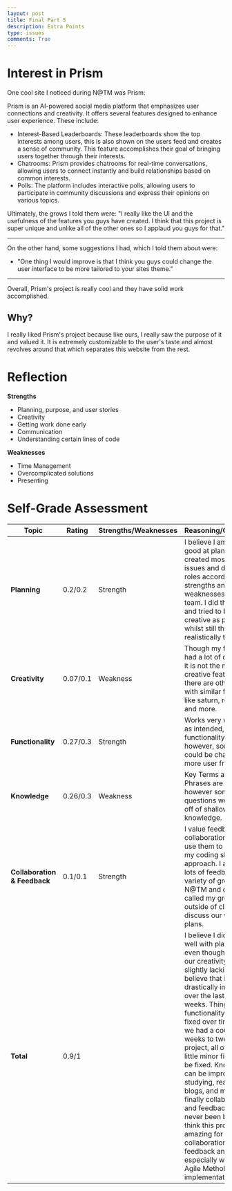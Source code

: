 ```yaml
---
layout: post
title: Final Part 5
description: Extra Points
type: issues
comments: True
---
```


# Interest in Prism

One cool site I noticed during N@TM was Prism:

Prism is an AI-powered social media platform that emphasizes user connections and creativity. It offers several features designed to enhance user experience. These include:​

- Interest-Based Leaderboards: These leaderboards show the top interests among users, this is also shown on the users feed and creates a sense of community. This feature accomplishes their goal of bringing users together through their interests.​
- Chatrooms: Prism provides chatrooms for real-time conversations, allowing users to connect instantly and build relationships based on common interests.​
- Polls: The platform includes interactive polls, allowing users to participate in community discussions and express their opinions on various topics.​

Ultimately, the grows I told them were: "I really like the UI and the usefulness of the features you guys have created. I think that this project is super unique and unlike all of the other ones so I applaud you guys for that."

---

On the other hand, some suggestions I had, which I told them about were:

- "One thing I would improve is that I think you guys could change the user interface to be more tailored to your sites theme."

---

Overall, Prism's project is really cool and they have solid work accomplished. 

## Why?

I really liked Prism's project because like ours, I really saw the purpose of it and valued it. It is extremely customizable to the user's taste and almost revolves around that which separates this website from the rest.

# Reflection

**Strengths**
- Planning, purpose, and user stories
- Creativity
- Getting work done early
- Communication
- Understanding certain lines of code

**Weaknesses**
- Time Management
- Overcomplicated solutions
- Presenting

# Self-Grade Assessment

| Topic                     | Rating  | Strengths/Weaknesses  | Reasoning/Comments                                 |
|---------------------------|----------------|-----------------------|----------------------------------------------------|
| **Planning**        | 0.2/0.2            | Strength              | I believe I am very good at planning, I created most of the issues and designated roles according to strengths and weaknesses of my team. I did things early and tried to be as creative as possible whilst still thinking realistically time-wise. |
| **Creativity**    | 0.07/0.1            | Weakness              | Though my feature had a lot of depth to it, it is not the most creative feature as there are other apps with similar features like saturn, reminders, and more. |
| **Functionality**    | 0.27/0.3            | Strength              | Works very well and as intended, user functionality is well however, some parts could be change to be more user friendly. |
| **Knowledge**        | 0.26/0.3            | Weakness              | Key Terms and Phrases are known, however some MCQ questions were missed off of shallow knowledge. |
| **Collaboration & Feedback** | 0.1/0.1           | Strength              | I value feedback and collaboration, and I use them to improve my coding skills and approach. I also gave lots of feedback to a variety of groups at N@TM and often called my group outside of class to discuss our website plans. |
| **Total** | 0.9/1 | | I believe I did fairly well with planning, and even though I believed our creativity was slightly lacking, I believe that it has drastically improved over the last 12 weeks. Things like functionality can be fixed over time and if we had a couple more weeks to tweak this project, all of these little minor fixes would be fixed. Knowledge can be improved by studying, reading blogs, and more, and finally collaboration and feedback have never been better. I think this project was amazing for collaboration and feedback and especially with the Agile Methology implementation. |
